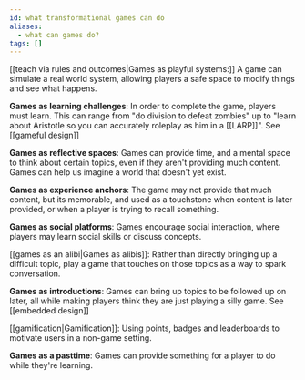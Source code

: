 ```yaml
---
id: what transformational games can do
aliases:
  - what can games do?
tags: []
---
```


[[teach via rules and outcomes|Games as playful systems:]] A game can simulate a real world system, allowing players a safe space to modify things and see what happens.

**Games as learning challenges**: In order to complete the game, players must learn. This can range from "do division to defeat zombies" up to "learn about Aristotle so you can accurately roleplay as him in a [[LARP]]". See [[gameful design]]

**Games as reflective spaces**: Games can provide time, and a mental space to think about certain topics, even if they aren't providing much content. Games can help us imagine a world that doesn't yet exist.

**Games as experience anchors**: The game may not provide that much content, but its memorable, and used as a touchstone when content is later provided, or when a player is trying to recall something.

**Games as social platforms**: Games encourage social interaction, where players may learn social skills or discuss concepts.

[[games as an alibi|Games as alibis]]: Rather than directly bringing up a difficult topic, play a game that touches on those topics as a way to spark conversation.

**Games as introductions**: Games can bring up topics to be followed up on later, all while making players think they are just playing a silly game. See [[embedded design]]

[[gamification|Gamification]]: Using points, badges and leaderboards to motivate users in a non-game setting.

**Games as a pasttime**: Games can provide something for a player to do while they're learning.
